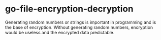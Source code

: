# go-file-encryption-decryption
 Generating random numbers or strings is important in programming and is the base of encryption.
 Without generating random numbers, encryption would be useless and the encrypted data predictable.
